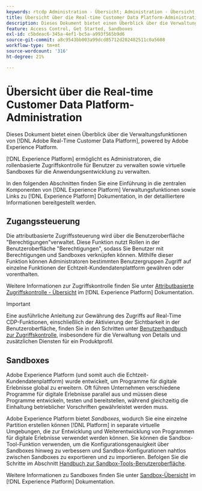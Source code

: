 ```yaml
---
keywords: rtcdp Administration - Übersicht; Administration - Übersicht
title: Übersicht über die Real-time Customer Data Platform-Administration
description: Dieses Dokument bietet einen Überblick über die Verwaltungsfunktionen von Adobe Real-time Customer Data Platform mit Adobe Experience Platform.
feature: Access Control, Get Started, Sandboxes
exl-id: c5bdeac6-345a-4ef1-bc5a-a993f565b9d6
source-git-commit: a8c9543bb003a99dcd85712d202482511c0a5608
workflow-type: tm+mt
source-wordcount: '316'
ht-degree: 21%

---
```


# Übersicht über die Real-time Customer Data Platform-Administration

Dieses Dokument bietet einen Überblick über die Verwaltungsfunktionen von [!DNL Adobe Real-Time Customer Data Platform], powered by Adobe Experience Platform.

[!DNL Experience Platform] ermöglicht es Administratoren, die rollenbasierte Zugriffskontrolle für Benutzer zu verwalten sowie virtuelle Sandboxes für die Anwendungsentwicklung zu verwalten.

In den folgenden Abschnitten finden Sie eine Einführung in die zentralen Komponenten von [!DNL Experience Platform] Verwaltungsfunktionen sowie Links zu [!DNL Experience Platform] Dokumentation, in der detailliertere Informationen bereitgestellt werden.

## Zugangssteuerung

Die attributbasierte Zugriffssteuerung wird über die Benutzeroberfläche &quot;Berechtigungen&quot;verwaltet. Diese Funktion nutzt Rollen in der Benutzeroberfläche &quot;Berechtigungen&quot;, sodass Sie Benutzer mit Berechtigungen und Sandboxes verknüpfen können. Mithilfe dieser Funktion können Administratoren bestimmten Benutzergruppen Zugriff auf einzelne Funktionen der Echtzeit-Kundendatenplattform gewähren oder vorenthalten.

Weitere Informationen zur Zugriffskontrolle finden Sie unter [Attributbasierte Zugriffskontrolle - Übersicht](/help/access-control/abac/overview.md) im [!DNL Experience Platform] Dokumentation.

>[!IMPORTANT]
>
>Eine ausführliche Anleitung zur Gewährung des Zugriffs auf Real-Time CDP-Funktionen, einschließlich der Aktivierung der Sichtbarkeit in der Benutzeroberfläche, finden Sie in den Schritten unter [Benutzerhandbuch zur Zugriffskontrolle](../../access-control/ui/overview.md), insbesondere für die Verwaltung von Details und zusätzlichen Diensten für ein Produktprofil.

## Sandboxes

Adobe Experience Platform (und somit auch die Echtzeit-Kundendatenplattform) wurde entwickelt, um Programme für digitale Erlebnisse global zu erweitern. Oft führen Unternehmen verschiedene Programme für digitale Erlebnisse parallel aus und müssen diese Programme entwickeln, testen und bereitstellen, während gleichzeitig die Einhaltung betrieblicher Vorschriften gewährleistet werden muss.

Adobe Experience Platform bietet *Sandboxes*, wodurch Sie eine einzelne Partition erstellen können [!DNL Platform] in separate virtuelle Umgebungen, die zur Entwicklung und Weiterentwicklung von Programmen für digitale Erlebnisse verwendet werden können. Sie können die Sandbox-Tool-Funktion verwenden, um die Konfigurationsgenauigkeit über Sandboxes hinweg zu verbessern und Sandbox-Konfigurationen nahtlos zwischen Sandboxes zu exportieren und zu importieren. Befolgen Sie die Schritte im Abschnitt [Handbuch zur Sandbox-Tools-Benutzeroberfläche](../../sandboxes/ui/sandbox-tooling.md).

Weitere Informationen zu Sandboxes finden Sie unter [Sandbox-Übersicht](../../sandboxes/home.md) im [!DNL Experience Platform] Dokumentation.
